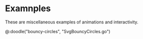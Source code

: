 # Examnples

These are miscellaneous examples of animations and interactivity.

@:doodle("bouncy-circles", "SvgBouncyCircles.go")
